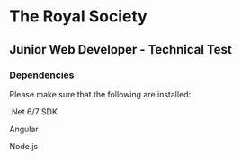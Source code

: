 
# The Royal Society

## Junior Web Developer - Technical Test

### Dependencies
Please make sure that the following are installed:

.Net 6/7 SDK

Angular

Node.js



### 

### 